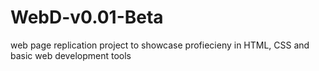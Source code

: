 # WebD-v0.01-Beta
web page replication project to showcase profiecieny in HTML, CSS and basic web development tools 
